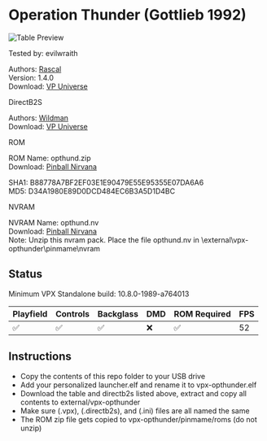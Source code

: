 # Operation Thunder (Gottlieb 1992)

![Table Preview](../../images/vpx-opthunder.png)

Tested by: evilwraith

Authors: [Rascal](https://vpuniverse.com/profile/8-rascal/)  
Version: 1.4.0  
Download: [VP Universe](https://vpuniverse.com/files/file/12911-operation-thunder-gottlieb-1992-108/)

DirectB2S

Authors: [Wildman](https://vpuniverse.com/profile/5-wildman/)  
Download: [VP Universe](https://vpuniverse.com/files/file/2549-operation-thunder-gottlieb-1992/)

ROM

ROM Name: opthund.zip  
Download: [Pinball Nirvana](https://pinballnirvana.com/forums/resources/opthund.2144/)

SHA1: B88778A7BF2EF03E1E90479E55E95355E07DA6A6  
MD5:  D34A1980E89D0DCD484EC6B3A5D1D4BC

NVRAM

NVRAM Name: opthund.nv  
Download: [Pinball Nirvana](https://pinballnirvana.com/forums/resources/bally-6803-gottlieb-gts3-nvram-pack.3346/)  
Note: Unzip this nvram pack. Place the file opthund.nv in \external\vpx-opthunder\pinmame\nvram

## Status 

Minimum VPX Standalone build: 10.8.0-1989-a764013

| Playfield | Controls | Backglass | DMD | ROM Required | FPS | 
|-----------|----------|-----------|-----|--------------|-----|
| :white_check_mark: | :white_check_mark: | :white_check_mark: | :x: | :white_check_mark: | 52 |

## Instructions

- Copy the contents of this repo folder to your USB drive
- Add your personalized launcher.elf and rename it to vpx-opthunder.elf
- Download the table and directb2s listed above, extract and copy all contents to external/vpx-opthunder
- Make sure (.vpx), (.directb2s), and (.ini) files are all named the same
- The ROM zip file gets copied to vpx-opthunder/pinmame/roms (do not unzip)


